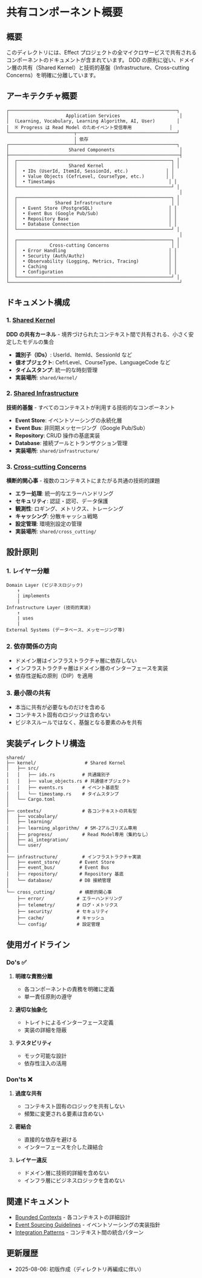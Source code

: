 # 共有コンポーネント概要

## 概要

このディレクトリには、Effect プロジェクトの全マイクロサービスで共有されるコンポーネントのドキュメントが含まれています。
DDD の原則に従い、ドメイン層の共有（Shared Kernel）と技術的基盤（Infrastructure、Cross-cutting Concerns）を明確に分離しています。

## アーキテクチャ概要

```
┌──────────────────────────────────────────────────────────────┐
│                     Application Services                      │
│  (Learning, Vocabulary, Learning Algorithm, AI, User)        │
│  ※ Progress は Read Model のためイベント受信専用              │
└────────────────────────┬─────────────────────────────────────┘
                         │ 依存
┌────────────────────────┴─────────────────────────────────────┐
│                      Shared Components                        │
├───────────────────────────────────────────────────────────────┤
│  ┌─────────────────────────────────────────────────────────┐ │
│  │                   Shared Kernel                         │ │
│  │  • IDs (UserId, ItemId, SessionId, etc.)              │ │
│  │  • Value Objects (CefrLevel, CourseType, etc.)        │ │
│  │  • Timestamps                                          │ │
│  └─────────────────────────────────────────────────────────┘ │
│                                                               │
│  ┌─────────────────────────────────────────────────────────┐ │
│  │              Shared Infrastructure                      │ │
│  │  • Event Store (PostgreSQL)                            │ │
│  │  • Event Bus (Google Pub/Sub)                          │ │
│  │  • Repository Base                                     │ │
│  │  • Database Connection                                 │ │
│  └─────────────────────────────────────────────────────────┘ │
│                                                               │
│  ┌─────────────────────────────────────────────────────────┐ │
│  │            Cross-cutting Concerns                       │ │
│  │  • Error Handling                                      │ │
│  │  • Security (Auth/Authz)                               │ │
│  │  • Observability (Logging, Metrics, Tracing)           │ │
│  │  • Caching                                             │ │
│  │  • Configuration                                       │ │
│  └─────────────────────────────────────────────────────────┘ │
└───────────────────────────────────────────────────────────────┘
```

## ドキュメント構成

### 1. [Shared Kernel](kernel.md)

**DDD の共有カーネル** - 境界づけられたコンテキスト間で共有される、小さく安定したモデルの集合

- **識別子（IDs）**: UserId、ItemId、SessionId など
- **値オブジェクト**: CefrLevel、CourseType、LanguageCode など
- **タイムスタンプ**: 統一的な時刻管理
- **実装場所**: `shared/kernel/`

### 2. [Shared Infrastructure](infrastructure.md)

**技術的基盤** - すべてのコンテキストが利用する技術的なコンポーネント

- **Event Store**: イベントソーシングの永続化層
- **Event Bus**: 非同期メッセージング（Google Pub/Sub）
- **Repository**: CRUD 操作の基底実装
- **Database**: 接続プールとトランザクション管理
- **実装場所**: `shared/infrastructure/`

### 3. [Cross-cutting Concerns](cross-cutting-concerns.md)

**横断的関心事** - 複数のコンテキストにまたがる共通の技術的課題

- **エラー処理**: 統一的なエラーハンドリング
- **セキュリティ**: 認証・認可、データ保護
- **観測性**: ロギング、メトリクス、トレーシング
- **キャッシング**: 分散キャッシュ戦略
- **設定管理**: 環境別設定の管理
- **実装場所**: `shared/cross_cutting/`

## 設計原則

### 1. レイヤー分離

```
Domain Layer (ビジネスロジック)
    ↑
    | implements
    |
Infrastructure Layer (技術的実装)
    ↑
    | uses
    |
External Systems (データベース、メッセージング等)
```

### 2. 依存関係の方向

- ドメイン層はインフラストラクチャ層に依存しない
- インフラストラクチャ層はドメイン層のインターフェースを実装
- 依存性逆転の原則（DIP）を適用

### 3. 最小限の共有

- 本当に共有が必要なものだけを含める
- コンテキスト固有のロジックは含めない
- ビジネスルールではなく、基盤となる要素のみを共有

## 実装ディレクトリ構造

```
shared/
├── kernel/                  # Shared Kernel
│   ├── src/
│   │   ├── ids.rs          # 共通識別子
│   │   ├── value_objects.rs # 共通値オブジェクト
│   │   ├── events.rs       # イベント基底型
│   │   └── timestamp.rs    # タイムスタンプ
│   └── Cargo.toml
│
├── contexts/               # 各コンテキストの共有型
│   ├── vocabulary/
│   ├── learning/
│   ├── learning_algorithm/  # SM-2アルゴリズム専用
│   ├── progress/           # Read Model専用（集約なし）
│   ├── ai_integration/
│   └── user/
│
├── infrastructure/         # インフラストラクチャ実装
│   ├── event_store/       # Event Store
│   ├── event_bus/         # Event Bus
│   ├── repository/        # Repository 基底
│   └── database/          # DB 接続管理
│
└── cross_cutting/         # 横断的関心事
    ├── error/            # エラーハンドリング
    ├── telemetry/        # ログ・メトリクス
    ├── security/         # セキュリティ
    ├── cache/            # キャッシュ
    └── config/           # 設定管理
```

## 使用ガイドライン

### Do's ✅

1. **明確な責務分離**

   - 各コンポーネントの責務を明確に定義
   - 単一責任原則の遵守

2. **適切な抽象化**

   - トレイトによるインターフェース定義
   - 実装の詳細を隠蔽

3. **テスタビリティ**
   - モック可能な設計
   - 依存性注入の活用

### Don'ts ❌

1. **過度な共有**

   - コンテキスト固有のロジックを共有しない
   - 頻繁に変更される要素は含めない

2. **密結合**

   - 直接的な依存を避ける
   - インターフェースを介した疎結合

3. **レイヤー違反**
   - ドメイン層に技術的詳細を含めない
   - インフラ層にビジネスロジックを含めない

## 関連ドキュメント

- [Bounded Contexts](../contexts/) - 各コンテキストの詳細設計
- [Event Sourcing Guidelines](../event-sourcing-guidelines.md) - イベントソーシングの実装指針
- [Integration Patterns](../integration/patterns.md) - コンテキスト間の統合パターン

## 更新履歴

- 2025-08-06: 初版作成（ディレクトリ再編成に伴い）
